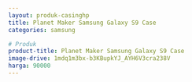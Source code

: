 ```yaml
---
layout: produk-casinghp
title: Planet Maker Samsung Galaxy S9 Case
categories: samsung

# Produk
product-title: Planet Maker Samsung Galaxy S9 Case
image-drive: 1mdq1m3bx-b3KBupkYJ_AYH6V3cra238V
harga: 90000
---
```


